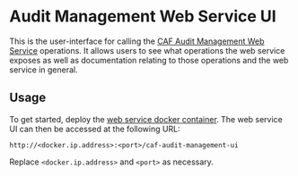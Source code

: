 # Audit Management Web Service UI

This is the user-interface for calling the [CAF Audit Management Web Service](https://github.hpe.com/caf/caf-audit-management-service) operations. It allows users to see what operations the web service exposes as well as documentation relating to those operations and the web service in general.

## Usage

To get started, deploy the [web service docker container](https://github.hpe.com/caf/caf-audit-management-service-container). The web service UI can then be accessed at the following URL:

	http://<docker.ip.address>:<port>/caf-audit-management-ui

Replace `<docker.ip.address>` and `<port>` as necessary.
